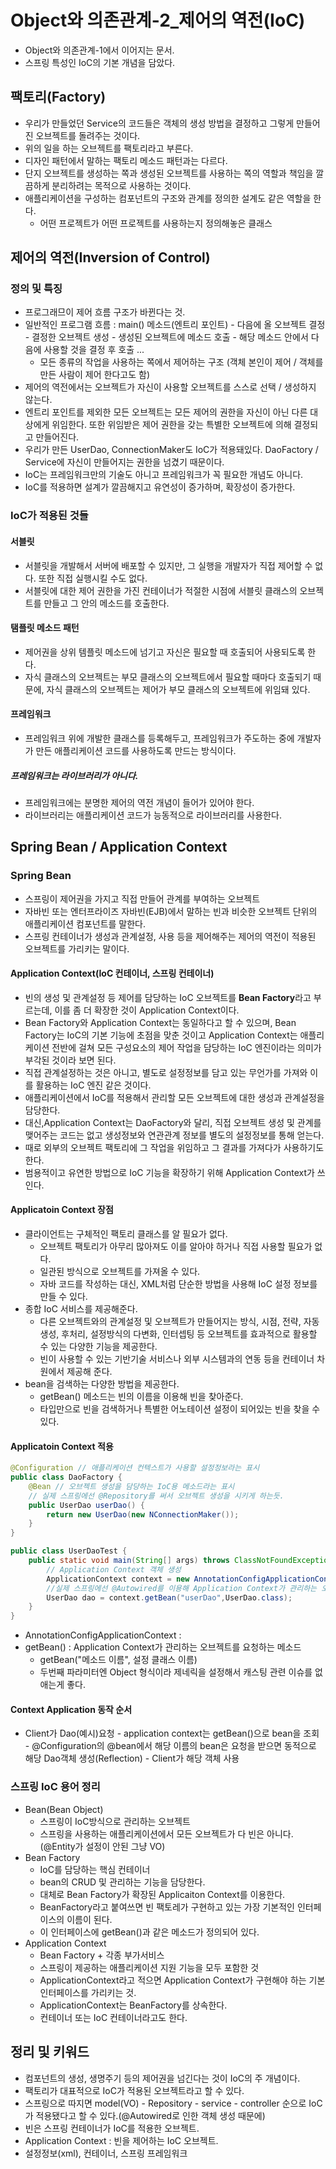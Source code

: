 # Object와 의존관계-2_제어의 역전(IoC)

- Object와 의존관계-1에서 이어지는 문서. 
- 스프링 특성인 IoC의 기본 개념을 담았다.

## 팩토리(Factory)

- 우리가 만들었던 Service의 코드들은 객체의 생성 방법을 결정하고 그렇게 만들어진 오브젝트를 돌려주는 것이다.
- 위의 일을 하는 오브젝트를 팩토리라고 부른다.
- 디자인 패턴에서 말하는 팩토리 메소드 패턴과는 다르다.
- 단지 오브젝트를 생성하는 쪽과 생성된 오브젝트를 사용하는 쪽의 역할과 책임을 깔끔하게 분리하려는 목적으로 사용하는 것이다.
- 애플리케이션을 구성하는 컴포넌트의 구조와 관계를 정의한 설계도 같은 역할을 한다.
  - 어떤 프로젝트가 어떤 프로젝트를 사용하는지 정의해놓은 클래스

## 제어의 역전(Inversion of Control)

### 정의 및 특징

- 프로그래므이 제어 흐름 구조가 바뀐다는 것.
- 일반적인 프로그램 흐름 : main() 메소드(엔트리 포인트) - 다음에 올 오브젝트 결정 - 결정한 오브젝트 생성 - 생성된 오브젝트에 메소드 호출 - 해당 메소드 안에서 다음에 사용할 것을 결정 후 호출 ...
  - 모든 종류의 작업을 사용하는 쪽에서 제어하는 구조 (객체 본인이 제어 / 객체를 만든 사람이 제어 한다고도 함)
- 제어의 역전에서는 오브젝트가 자신이 사용할 오브젝트를 스스로 선택 / 생성하지 않는다.
- 엔트리 포인트를 제외한 모든 오브젝트는 모든 제어의 권한을 자신이 아닌 다른 대상에게 위임한다. 또한 위임받은 제어 권한을 갖는 특별한 오브젝트에 의해 결정되고 만들어진다.
- 우리가 만든 UserDao, ConnectionMaker도 IoC가 적용돼있다. DaoFactory / Service에 자신이 만들어지는 권한을 넘겼기 때문이다.
- IoC는 프레임워크만의 기술도 아니고 프레임워크가 꼭 필요한 개념도 아니다.
- IoC를 적용하면 설계가 깔끔해지고 유연성이 증가하며, 확장성이 증가한다.

### IoC가 적용된 것들

#### 서블릿

- 서블릿을 개발해서 서버에 배포할 수 있지만, 그 실행을 개발자가 직접 제어할 수 없다. 또한 직접 실행시킬 수도 없다.
- 서블릿에 대한 제어 권한을 가진 컨테이너가 적절한 시점에 서블릿 클래스의 오브젝트를 만들고 그 안의 메소드를 호출한다.

#### 탬플릿 메소드 패턴

- 제어권을 상위 템플릿 메소드에 넘기고 자신은 필요할 때 호출되어 사용되도록 한다.
- 자식 클래스의 오브젝트는 부모 클래스의 오브젝트에서 필요할 때마다 호출되기 때문에, 자식 클래스의 오브젝트는 제어가 부모 클래스의 오브젝트에 위임돼 있다.

#### 프레임워크

- 프레임워크 위에 개발한 클래스를 등록해두고, 프레임워크가 주도하는 중에 개발자가 만든 애플리케이션 코드를 사용하도록 만드는 방식이다.

##### 프레임워크는 라이브러리가 아니다.

- 프레임워크에는 분명한 제어의 역전 개념이 들어가 있어야 한다.
- 라이브러리는 애플리케이션 코드가 능동적으로 라이브러리를 사용한다.

## Spring Bean / Application Context

### Spring Bean

- 스프링이 제어권을 가지고 직접 만들어 관계를 부여하는 오브젝트
- 자바빈 또는 엔터프라이즈 자바빈(EJB)에서 말하는 빈과 비슷한 오브젝트 단위의 애플리케이션 컴포넌트를 말한다.
- 스프링 컨테이너가 생성과 관계설정, 사용 등을 제어해주는 제어의 역전이 적용된 오브젝트를 가리키는 말이다.

#### Application Context(IoC 컨테이너, 스프링 컨테이너)

- 빈의 생성 및 관계설정 등 제어를 담당하는 IoC 오브젝트를 **Bean Factory**라고 부르는데, 이를 좀 더 확장한 것이 Application Context이다.
- Bean Factory와 Application Context는 동일하다고 할 수 있으며, Bean Factory는 IoC의 기본 기능에 초점을 맞춘 것이고 Application Context는 애플리케이션 전반에 걸쳐 모든 구성요소의 제어 작업을 담당하는 IoC 엔진이라는 의미가 부각된 것이라 보면 된다.
- 직접 관계설정하는 것은 아니고, 별도로 설정정보를 담고 있는 무언가를 가져와 이를 활용하는 IoC 엔진 같은 것이다.
- 애플리케이션에서 IoC를 적용해서 관리할 모든 오브젝트에 대한 생성과 관계설정을 담당한다.
- 대신,Application Context는 DaoFactory와 달리, 직접 오브젝트 생성 및 관계를 맺어주는 코드는 없고 생성정보와 연관관계 정보를 별도의 설정정보를 통해 얻는다.
- 때로 외부의 오브젝트 팩토리에 그 작업을 위임하고 그 결과를 가져다가 사용하기도 한다.
- 범용적이고 유연한 방법으로 IoC 기능을 확장하기 위해 Application Context가 쓰인다.

#### Applicatoin Context 장점

- 클라이언트는 구체적인 팩토리 클래스를 알 필요가 없다.
  - 오브젝트 팩토리가 아무리 많아져도 이를 알아야 하거나 직접 사용할 필요가 없다.
  - 일관된 방식으로 오브젝트를 가져올 수 있다.
  - 자바 코드를 작성하는 대신, XML처럼 단순한 방법을 사용해 IoC 설정 정보를 만들 수 있다.
- 종합 IoC 서비스를 제공해준다.
  - 다른 오브젝트와의 관계설정 및 오브젝트가 만들어지는 방식, 시점, 전략,  자동생성, 후처리, 설정방식의 다변화, 인터셉팅 등 오브젝트를 효과적으로 활용할 수 있는 다양한 기능을 제공한다.
  - 빈이 사용할 수 있는 기반기술 서비스나 외부 시스템과의 연동 등을 컨테이너 차원에서 제공해 준다.
- bean을 검색하는 다양한 방법을 제공한다.
  - getBean() 메소드는 빈의 이름을 이용해 빈을 찾아준다.
  - 타입만으로 빈을 검색하거나 특별한 어노테이션 설정이 되어있는 빈을 찾을 수 있다.

#### Applicatoin Context 적용

```java
@Configuration // 애플리케이션 컨텍스트가 사용할 설정정보라는 표시
public class DaoFactory {
	@Bean // 오브젝트 생성을 담당하는 IoC용 메소드라는 표시
    // 실제 스프링에선 @Repository를 써서 오브젝트 생성을 시키게 하는듯.
	public UserDao userDao() {
		return new UserDao(new NConnectionMaker());
	}
}

public class UserDaoTest {
	public static void main(String[] args) throws ClassNotFoundException, SQLException {
        // Application Context 객체 생성
		ApplicationContext context = new AnnotationConfigApplicationContext(DaoFactory.class);
		//실제 스프링에선 @Autowired를 이용해 Application Context가 관리하는 오브젝트 요청하는 듯.
        UserDao dao = context.getBean("userDao",UserDao.class);
    }
}

```

- AnnotationConfigApplicationContext :
- getBean() : Application Context가 관리하는 오브젝트를 요청하는 메소드
  - getBean("메소드 이름", 설정 클래스 이름)
  - 두번째 파라미터엔 Object 형식이라 제네릭을 설정해서 캐스팅 관련 이슈를 없애는게 좋다.

#### Context Application 동작 순서

- Client가 Dao(예시)요청 - application context는 getBean()으로 bean을 조회 - @Configuration의 @bean에서 해당 이름의 bean은 요청을 받으면 동적으로 해당 Dao객체 생성(Reflection) - Client가 해당 객체 사용

### 스프링 IoC 용어 정리

- Bean(Bean Object)
  - 스프링이 IoC방식으로 관리하는 오브젝트
  - 스프링을 사용하는 애플리케이션에서 모든 오브젝트가 다 빈은 아니다.(@Entity가 설정이 안된 그냥 VO)
- Bean Factory
  - IoC를 담당하는 핵심 컨테이너
  - bean의 CRUD 및 관리하는 기능을 담당한다.
  - 대체로 Bean Factory가 확장된 Applicaiton Context를 이용한다.
  - BeanFactory라고 붙여쓰면 빈 팩토레가 구현하고 있는 가장 기본적인 인터페이스의 이름이 된다.
  - 이 인터페이스에 getBean()과 같은 메소드가 정의되어 있다.
- Application Context
  - Bean Factory + 각종 부가서비스
  - 스프링이 제공하는 애플리케이션 지원 기능을 모두 포함한 것
  - ApplicationContext라고 적으면 Application Context가 구현해야 하는 기본 인터페이스를 가리키는 것.
  - ApplicationContext는 BeanFactory를 상속한다.
  - 컨테이너 또는 IoC 컨테이너라고도 한다.

## 정리 및 키워드

- 컴포넌트의 생성, 생명주기 등의 제어권을 넘긴다는 것이 IoC의 주 개념이다.
- 팩토리가 대표적으로 IoC가 적용된 오브젝트라고 할 수 있다.
- 스프링으로 따지면 model(VO) - Repository - service - controller 순으로 IoC가 적용됐다고 할 수 있다.(@Autowired로 인한 객체 생성 때문에)
- 빈은 스프링 컨테이너가 IoC를 적용한 오브젝트.
- Application Context : 빈을 제어하는 IoC 오브젝트.
- 설정정보(xml), 컨테이너, 스프링 프레임워크
